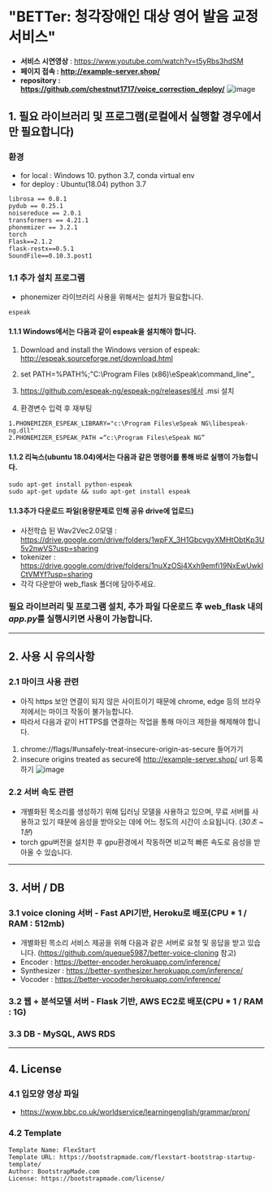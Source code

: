 # "BETTer: 청각장애인 대상 영어 발음 교정 서비스"

- **서비스 시연영상** : https://www.youtube.com/watch?v=t5yRbs3hdSM   
- **페이지 접속 : http://example-server.shop/**   
- **repository : https://github.com/chestnut1717/voice_correction_deploy/**
![image](https://user-images.githubusercontent.com/62554639/187997853-5cce284f-f17f-4506-89d3-d193365930ef.png)


## 1. 필요 라이브러리 및 프로그램(로컬에서 실행할 경우에서만 필요합니다)

### 환경
- for local : Windows 10. python 3.7, conda virtual env
- for deploy : Ubuntu(18.04) python 3.7 

```
librosa == 0.8.1
pydub == 0.25.1
noisereduce == 2.0.1
transformers == 4.21.1
phonemizer == 3.2.1
torch
Flask==2.1.2
flask-restx==0.5.1
SoundFile==0.10.3.post1
```

### 1.1 추가 설치 프로그램
- phonemizer 라이브러리 사용을 위해서는 설치가 필요합니다.
```
espeak
```

#### 1.1.1 Windows에서는 다음과 같이 espeak을 설치해야 합니다.

1. Download and install the Windows version of espeak: http://espeak.sourceforge.net/download.html

2. set PATH=%PATH%;"C:\Program Files (x86)\eSpeak\command_line\"_

3. https://github.com/espeak-ng/espeak-ng/releases에서 .msi 설치

4. 환경변수 입력 후 재부팅
```
1.PHONEMIZER_ESPEAK_LIBRARY="c:\Program Files\eSpeak NG\libespeak-ng.dll"
2.PHONEMIZER_ESPEAK_PATH =“c:\Program Files\eSpeak NG”
```

#### 1.1.2 리눅스(ubuntu 18.04)에서는 다음과 같은 명령어를 통해 바로 실행이 가능합니다.
```
sudo apt-get install python-espeak
sudo apt-get update && sudo apt-get install espeak
```

#### 1.1.3추가 다운로드 파일(용량문제로 인해 공유 drive에 업로드)
- 사전학습 된 Wav2Vec2.0모델 : https://drive.google.com/drive/folders/1wpFX_3H1GbcvgyXMHtObtKp3U5v2nwVS?usp=sharing
- tokenizer : https://drive.google.com/drive/folders/1nuXzOSj4Xxh9emfi19NxEwUwkICtVMYf?usp=sharing
- 각각 다운받아 web_flask 폴더에 담아주세요.

### 필요 라이브러리 및 프로그램 설치, 추가 파일 다운로드 후 web_flask 내의*app.py*를 실행시키면 사용이 가능합니다.   

* * *
## 2. 사용 시 유의사항
### 2.1  마이크 사용 관련
- 아직 https 보안 연결이 되지 않은 사이트이기 때문에 chrome, edge 등의 브라우저에서는 마이크 작동이 불가능합니다.
- 따라서 다음과 같이  HTTPS를 연결하는 작업을 통해 마이크 제한을 해제해야 합니다.
1. chrome://flags/#unsafely-treat-insecure-origin-as-secure 들어가기
2. insecure origins treated as secure에 http://example-server.shop/ url 등록하기
![image](https://user-images.githubusercontent.com/62554639/187994497-24b4f23a-07e7-4c0b-b658-20b5ce7dc463.png)

### 2.2 서버 속도 관련
- 개별화된 목소리를 생성하기 위해 딥러닝 모델을 사용하고 있으며, 무료 서버를 사용하고 있기 때문에 음성을 받아오는 데에 어느 정도의 시간이 소요됩니다. (*30초 ~ 1분*)
- torch gpu버전을 설치한 후 gpu환경에서 작동하면 비교적 빠른 속도로 음성을 받아올 수 있습니다.


* * *


## 3. 서버 / DB
### 3.1 voice cloning 서버 - Fast API기반, Heroku로 배포(CPU * 1 / RAM : 512mb)
- 개별화된 목소리 서비스 제공을 위해 다음과 같은 서버로 요청 및 응답을 받고 있습니다. (https://github.com/queque5987/better-voice-cloning 참고)
- Encoder : https://better-encoder.herokuapp.com/inference/
- Synthesizer : https://better-synthesizer.herokuapp.com/inference/
- Vocoder : https://better-vocoder.herokuapp.com/inference/

### 3.2 웹 + 분석모델 서버 - Flask 기반, AWS EC2로 배포(CPU * 1 / RAM : 1G)   


### 3.3 DB - MySQL, AWS RDS

* * *
## 4. License
### 4.1 입모양 영상 파일
- https://www.bbc.co.uk/worldservice/learningenglish/grammar/pron/

### 4.2 Template

```
Template Name: FlexStart
Template URL: https://bootstrapmade.com/flexstart-bootstrap-startup-template/
Author: BootstrapMade.com
License: https://bootstrapmade.com/license/
```
</hr>
